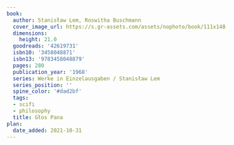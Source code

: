 ```yaml
---
book:
  author: Stanisław Lem, Roswitha Buschmann
  cover_image_url: https://s.gr-assets.com/assets/nophoto/book/111x148-bcc042a9c91a29c1d680899eff700a03.png
  dimensions:
    height: 21.0
  goodreads: '42619731'
  isbn10: '3458048871'
  isbn13: '9783458048879'
  pages: 280
  publication_year: '1968'
  series: Werke in Einzelausgaben / Stanisław Lem
  series_position: ''
  spine_color: '#dad2bf'
  tags:
  - scifi
  - philosophy
  title: Głos Pana
plan:
  date_added: 2021-10-31
---
```

